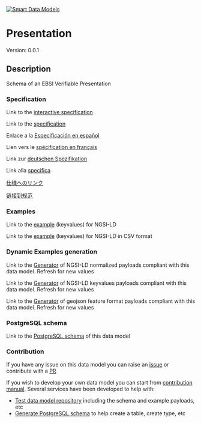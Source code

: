 [![Smart Data Models](https://smartdatamodels.org/wp-content/uploads/2022/01/SmartDataModels_logo.png "Logo")](https://smartdatamodels.org)
# Presentation
Version: 0.0.1

## Description 

Schema of an EBSI Verifiable Presentation
### Specification

Link to the [interactive specification](https://swagger.lab.fiware.org/?url=https://smart-data-models.github.io/dataModel.VerifiableCredentials/Presentation/swagger.yaml)

Link to the [specification](https://github.com/smart-data-models/dataModel.VerifiableCredentials/blob/master/Presentation/doc/spec.md)

Enlace a la [Especificación en español](https://github.com/smart-data-models/dataModel.VerifiableCredentials/blob/master/Presentation/doc/spec_ES.md)

Lien vers le [spécification en français](https://github.com/smart-data-models/dataModel.VerifiableCredentials/blob/master/Presentation/doc/spec_FR.md)

Link zur [deutschen Spezifikation](https://github.com/smart-data-models/dataModel.VerifiableCredentials/blob/master/Presentation/doc/spec_DE.md)

Link alla [specifica](https://github.com/smart-data-models/dataModel.VerifiableCredentials/blob/master/Presentation/doc/spec_IT.md)

[仕様へのリンク](https://github.com/smart-data-models/dataModel.VerifiableCredentials/blob/master/Presentation/doc/spec_JA.md)

[链接到规范](https://github.com/smart-data-models/dataModel.VerifiableCredentials/blob/master/Presentation/doc/spec_ZH.md)
### Examples

Link to the [example](https://smart-data-models.github.io/dataModel.VerifiableCredentials/Presentation/examples/example.jsonld) (keyvalues) for NGSI-LD

Link to the [example](https://smart-data-models.github.io/dataModel.VerifiableCredentials/Presentation/examples/example.jsonld.csv) (keyvalues) for NGSI-LD in CSV format
### Dynamic Examples generation

Link to the [Generator](https://smartdatamodels.org/extra/ngsi-ld_generator.php?schemaUrl=https://raw.githubusercontent.com/smart-data-models/dataModel.VerifiableCredentials/master/Presentation/schema.json&email=info@smartdatamodels.org) of NGSI-LD normalized payloads compliant with this data model. Refresh for new values

Link to the [Generator](https://smartdatamodels.org/extra/ngsi-ld_generator_keyvalues.php?schemaUrl=https://raw.githubusercontent.com/smart-data-models/dataModel.VerifiableCredentials/master/Presentation/schema.json&email=info@smartdatamodels.org) of NGSI-LD keyvalues payloads compliant with this data model. Refresh for new values

Link to the [Generator](https://smartdatamodels.org/extra/geojson_features_generator.php?schemaUrl=https://raw.githubusercontent.com/smart-data-models/dataModel.VerifiableCredentials/master/Presentation/schema.json&email=info@smartdatamodels.org) of geojson feature format payloads compliant with this data model. Refresh for new values
### PostgreSQL schema

Link to the [PostgreSQL schema](https://smart-data-models.github.io/dataModel.VerifiableCredentials/Presentation/schema.sql) of this data model
### Contribution

 If you have any issue on this data model you can raise an [issue](https://github.com/smart-data-models/dataModel.VerifiableCredentials/issues)  or contribute with a [PR](https://github.com/smart-data-models/dataModel.VerifiableCredentials/pulls)

 If you wish to develop your own data model you can start from [contribution manual](https://bit.ly/contribution_manual). Several services have been developed to help with: 
 - [Test data model repository](https://smartdatamodels.org/index.php/data-models-contribution-api/) including the schema and example payloads, etc
 - [Generate PostgreSQL schema](https://smartdatamodels.org/index.php/sql-service/) to help create a table, create type, etc